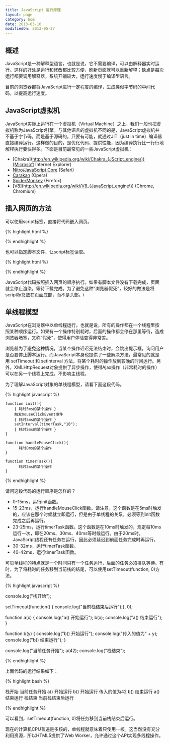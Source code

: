 ```yaml
---
title: JavaScript 运行原理
layout: page
category: bom
date: 2013-03-10
modifiedOn: 2013-05-27
---
```


## 概述

JavaScript是一种解释型语言，也就是说，它不需要编译，可以由解释器实时运行。这样的好处是运行和修改都比较方便，刷新页面就可以重新解释；缺点是每次运行都要调用解释器，系统开销较大，运行速度慢于编译型语言。

目前的浏览器都将JavaScript进行一定程度的编译，生成类似字节码的中间代码，以提高运行速度。

## JavaScript虚拟机

JavaScript实际上运行在一个虚拟机（Virtual Machine）之上，我们一般也把虚拟机称为JavaScript引擎。与其他语言的虚拟机不同的是，JavaScript虚拟机并不基于字节码，而是基于源码的。只要有可能，就通过JIT（just in time）编译器直接编译运行。这样做的目的，是优化代码、提供性能，因为编译执行比一行行地解释执行要快得多。下面是目前最常见的一些JavaScript虚拟机：

- [Chakra](http://en.wikipedia.org/wiki/Chakra_(JScript_engine\))(Microsoft Internet Explorer)
- [Nitro/JavaScript Core](http://en.wikipedia.org/wiki/WebKit#JavaScriptCore) (Safari)
- [Carakan](http://dev.opera.com/articles/view/labs-carakan/) (Opera)
- [SpiderMonkey](https://developer.mozilla.org/en-US/docs/SpiderMonkey) (Firefox)
- [V8](http://en.wikipedia.org/wiki/V8_(JavaScript_engine\)) (Chrome, Chromium)

## 插入网页的方法

可以使用script标签，直接将代码嵌入网页。

{% highlight html %}

<script>
// some JavaScript code
</script>

{% endhighlight %}

也可以指定脚本文件，让script标签读取。

{% highlight html %}

<script src="example.js"></script>

{% endhighlight %}

JavaScript代码按照插入网页的顺序执行。如果有脚本文件没有下载完成，页面就会停止渲染，等待下载完成。为了避免这种“浏览器假死”，较好的做法是将script标签放在页面底部，而不是头部。i

## 单线程模型

JavaScript在浏览器中以单线程运行，也就是说，所有的操作都在一个线程里按照某种顺序运行。如果有一个操作特别耗时，后面的操作都会停在那里等待，造成浏览器堵塞，又称“假死”，使得用户体验变得非常差。

浏览器为了避免这种情况，当某个操作迟迟无法结束时，会跳出提示框，询问用户是否要停止脚本运行。而JavaScript本身也提供了一些解决方法，最常见的就是用 setTimeout 和 setInterval 方法，将某个耗时的操作放到较晚的时间运行。另外，XMLHttpRequest对象提供了异步操作，使得Ajax操作（非常耗时的操作）可以在另一个线程上完成，不影响主线程。

为了理解JavaScript对象的单线程模型，请看下面这段代码。

{% highlight javascript %}

    function init(){
        { 耗时5ms的某个操作 } 
        触发mouseClickEvent事件
        { 耗时5ms的某个操作 }
        setInterval(timerTask,"10");
        { 耗时5ms的某个操作 }
    }

    function handleMouseClick(){
          耗时8ms的某个操作 
    }

    function timerTask(){
          耗时2ms的某个操作 
    }

{% endhighlight %}

请问这段代码的运行顺序是怎样的？

- 0-15ms，运行init函数。
- 15-23ms，运行handleMouseClick函数。请注意，这个函数是在5ms时触发的，应该在那个时候就立即运行，但是由于单线程的关系，必须等到init函数完成之后再运行。
- 23-25ms，运行timerTask函数。这个函数是在10ms时触发的，规定每10ms运行一次，即在20ms、30ms、40ms等时候运行。由于20ms时，JavaScript线程还有任务在运行，因此必须延迟到前面任务完成时再运行。
- 30-32ms，运行timerTask函数。
- 40-42ms，运行timerTask函数。

可见单线程的特点就是一个时间只有一个任务运行，后面的任务必须排队等待。有时，为了将耗时的任务移到当前栈的结尾，可以使用setTimeout(function, 0)方法。

{% highlight javascript %}

console.log("栈开始");

setTimeout(function() { console.log("当前栈结束后运行");}, 0);

function a(x) { 
	console.log("a() 开始运行");
	b(x);
	console.log("a() 结束运行");
}

function b(y) { 
	console.log("b() 开始运行");
	console.log("传入的值为" + y);
	console.log("b() 结束运行");
}

console.log("当前任务开始");
a(42);
console.log("栈结束");

{% endhighlight %}

上面代码的运行结果如下：

{% highlight bash %}

栈开始
当前任务开始
a() 开始运行
b() 开始运行
传入的值为42
b() 结束运行
a() 结束运行
栈结束
当前栈结束后运行

{% endhighlight %}

可以看到，setTimeout(function, 0)将任务移到当前栈结束后运行。

现在的计算机CPU普遍是多核的，单线程就意味着只使用一核。这当然没有充分利用资源，所以HTML5提供了Web Worker，允许通过这个API实现多线程操作。

